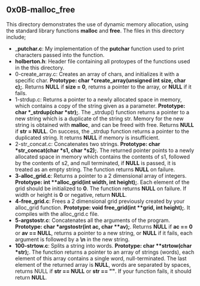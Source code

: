 ## 0x0B-malloc_free
This directory demonstrates the use of dynamic memory allocation, using the standard library functions __malloc__ and __free__. The files in this directory include;
- ___putchar.c__: My implementation of the __putchar__ function used to print characters passed into the function.
- __holberton.h__: Header file containing all protoypes of the functions used in the this directory.
- 0-create_array.c: Creates an array of chars, and initializes it with a specific char. __Prototype: char *create_array(unsigned int size, char c);__. Returns __NULL__ if __size = 0__, returns a pointer to the array, or __NULL__ if it fails.
- 1-strdup.c: Returns a pointer to a newly allocated space in memory, which contains a copy of the string given as a parameter. __Prototype: char *_strdup(char *str);__. The _strdup() function returns a pointer to a new string which is a duplicate of the string str. Memory for the new string is obtained with __malloc__, and can be freed with free.
Returns __NULL__ if __str = NULL__. On success, the _strdup function returns a pointer to the duplicated string. It returns __NULL__ if memory is insufficient.
- 2-str_concat.c: Concatenates two strings. __Prototype: char *str_concat(char *s1, char *s2);__. The returned pointer points to a newly allocated space in memory which contains the contents of s1, followed by the contents of s2, and null terminated, if __NULL__ is passed, it is treated as an empty string. The function returns __NULL__ on failure.
- __3-alloc_grid.c__: Returns a pointer to a 2 dimensional array of integers.
__Prototype: int **alloc_grid(int width, int height);__. Each element of the grid should be initialized to __0__. The function returns __NULL__ on failure. If width or height is __0__ or negative, return __NULL__.
- __4-free_grid.c__: Frees a 2 dimensional grid previously created by your alloc_grid function. __Prototype: void free_grid(int **grid, int height);__. It compiles with the alloc_grid.c file.
- __5-argstostr.c__: Concatenates all the arguments of the program. __Prototype: char *argstostr(int ac, char **av);__. Returns __NULL__ if __ac == 0__ or __av == NULL__, returns a pointer to a new string, or __NULL__ if it fails, each argument is followed by a __\n__ in the new string.
- __100-strtow.c__: Splits a string into words. __Prototype: char **strtow(char *str);__.
The function returns a pointer to an array of strings (words), each element of this array contains a single word, null-terminated. The last element of the returned array is __NULL__,
words are separated by spaces, returns NULL if __str == NULL__ or __str == ""__. If your function fails, it should return __NULL__.